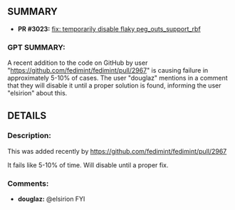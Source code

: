 ## SUMMARY
- **PR #3023:** [fix: temporarily disable flaky peg_outs_support_rbf](https://github.com/fedimint/fedimint/pull/3023)

### GPT SUMMARY:
A recent addition to the code on GitHub by user "https://github.com/fedimint/fedimint/pull/2967" is causing failure in approximately 5-10% of cases. The user "douglaz" mentions in a comment that they will disable it until a proper solution is found, informing the user "elsirion" about this.

## DETAILS
### Description:
This was added recently by https://github.com/fedimint/fedimint/pull/2967

It fails like 5-10% of time. Will disable until a proper fix.

### Comments:
- **douglaz:** @elsirion FYI

